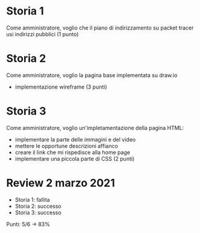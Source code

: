 # Storia 1
Come amministratore, voglio che il piano di indirizzamento su packet tracer usi indirizzi pubblici (1 punto)

# Storia 2
Come amministratore, voglio la pagina base implementata su draw.io 
 -  implementazione wireframe (3 punti)

# Storia 3
Come amministratore, voglio un'impletamentazione della pagina HTML:
-  implementare la parte delle immagini e del video 
-  mettere le opportune descrizioni affianco
-  creare il link che mi rispedisce alla home page
-  implementare una piccola parte di CSS   (2 punti)


# Review 2 marzo 2021
- Storia 1: fallita 
- Storia 2: successo
- Storia 3: successo

Punti: 5/6 -> 83%
